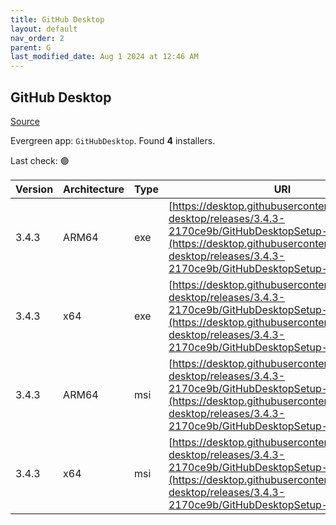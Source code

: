 ```yaml
---
title: GitHub Desktop
layout: default
nav_order: 2
parent: G
last_modified_date: Aug 1 2024 at 12:46 AM
---
```


## GitHub Desktop

[Source](https://desktop.github.com/)

Evergreen app: `GitHubDesktop`. Found **4** installers.

Last check: 🟢

| Version | Architecture | Type | URI                                                                                                                                                                                                                    |
| ------- | ------------ | ---- | ---------------------------------------------------------------------------------------------------------------------------------------------------------------------------------------------------------------------- |
| 3.4.3   | ARM64        | exe  | [https://desktop.githubusercontent.com/github-desktop/releases/3.4.3-2170ce9b/GitHubDesktopSetup-arm64.exe](https://desktop.githubusercontent.com/github-desktop/releases/3.4.3-2170ce9b/GitHubDesktopSetup-arm64.exe) |
| 3.4.3   | x64          | exe  | [https://desktop.githubusercontent.com/github-desktop/releases/3.4.3-2170ce9b/GitHubDesktopSetup-x64.exe](https://desktop.githubusercontent.com/github-desktop/releases/3.4.3-2170ce9b/GitHubDesktopSetup-x64.exe)     |
| 3.4.3   | ARM64        | msi  | [https://desktop.githubusercontent.com/github-desktop/releases/3.4.3-2170ce9b/GitHubDesktopSetup-arm64.msi](https://desktop.githubusercontent.com/github-desktop/releases/3.4.3-2170ce9b/GitHubDesktopSetup-arm64.msi) |
| 3.4.3   | x64          | msi  | [https://desktop.githubusercontent.com/github-desktop/releases/3.4.3-2170ce9b/GitHubDesktopSetup-x64.msi](https://desktop.githubusercontent.com/github-desktop/releases/3.4.3-2170ce9b/GitHubDesktopSetup-x64.msi)     |
